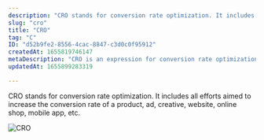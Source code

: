 ```yaml
---
description: "CRO stands for conversion rate optimization. It includes all efforts aimed to increase the conversion rate of a product, ad, creative, website, online shop, mobile app, etc. "
slug: "cro"
title: "CRO"
tag: "C"
ID: "d52b9fe2-8556-4cac-8847-c3d0c0f95912"
createdAt: 1655819746147
metaDescription: "CRO is an expression for conversion rate optimization."
updatedAt: 1655899283319

---
```

CRO stands for conversion rate optimization. It includes all efforts aimed to increase the conversion rate of a product, ad, creative, website, online shop, mobile app, etc. 

![CRO](https://media.giphy.com/media/xT9C25UNTwfZuk85WP/giphy-downsized-large.gif)